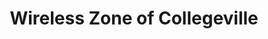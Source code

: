 ---
title: "Wireless Zone of Collegeville"
url: /collegeville/wireless-zone-of-collegeville/
shop: mobile phone
---